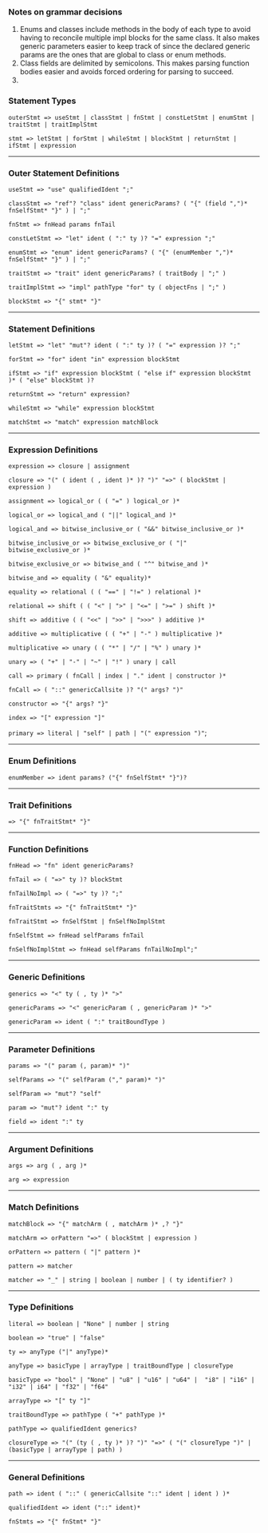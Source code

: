 ### Notes on grammar decisions
1. Enums and classes include methods in the body of each type to avoid having to reconcile multiple impl blocks for the same class. It also makes generic parameters easier to keep track of since the declared generic params are the ones that are global to class or enum methods.
2. Class fields are delimited by semicolons. This makes parsing function bodies easier and avoids forced ordering for parsing to succeed.
3. 

### Statement Types

`outerStmt => useStmt | classStmt | fnStmt | constLetStmt | enumStmt | traitStmt | traitImplStmt`

`stmt => letStmt | forStmt | whileStmt | blockStmt | returnStmt | ifStmt | expression`

_________________________________
### Outer Statement Definitions

`useStmt => "use" qualifiedIdent ";"`

`classStmt => "ref"? "class" ident genericParams? ( "{" (field ",")* fnSelfStmt* "}" ) | ";"`

`fnStmt => fnHead params fnTail`

`constLetStmt => "let" ident ( ":" ty )? "=" expression ";"`

`enumStmt => "enum" ident genericParams? ( "{" (enumMember ",")* fnSelfStmt* "}" ) | ";"`

`traitStmt => "trait" ident genericParams? ( traitBody | ";" )`

`traitImplStmt => "impl" pathType "for" ty ( objectFns | ";" )`

`blockStmt => "{" stmt* "}"`

_________________________________
### Statement Definitions
`letStmt => "let" "mut"? ident ( ":" ty )? ( "=" expression )? ";"`

`forStmt => "for" ident "in" expression blockStmt`

`ifStmt => "if" expression blockStmt ( "else if" expression blockStmt )* ( "else" blockStmt )?`

`returnStmt => "return" expression?`

`whileStmt => "while" expression blockStmt`

`matchStmt => "match" expression matchBlock`

_________________________________
### Expression Definitions

`expression => closure | assignment`

`closure => "(" ( ident ( , ident )* )? ")" "=>" ( blockStmt | expression )`

`assignment => logical_or ( ( "=" ) logical_or )*`

`logical_or => logical_and ( "||" logical_and )*`

`logical_and => bitwise_inclusive_or ( "&&" bitwise_inclusive_or )*`

`bitwise_inclusive_or => bitwise_exclusive_or ( "|" bitwise_exclusive_or )*`

`bitwise_exclusive_or => bitwise_and ( "^" bitwise_and )*`

`bitwise_and => equality ( "&" equality)*`

`equality => relational ( ( "==" | "!=" ) relational )*`

`relational => shift ( ( "<" | ">" | "<=" | ">=" ) shift )*`

`shift => additive ( ( "<<" | ">>" | ">>>" ) additive )*`

`additive => multiplicative ( ( "+" | "-" ) multiplicative )*`

`multiplicative => unary ( ( "*" | "/" | "%" ) unary )*`

`unary => ( "+" | "-" | "~" | "!" ) unary | call`

`call => primary ( fnCall | index | "." ident | constructor )*`

`fnCall => ( "::" genericCallsite )? "(" args? ")"`

`constructor => "{" args? "}" `

`index => "[" expression "]"`

`primary => literal | "self" | path | "(" expression ")"`;

_________________________________
### Enum Definitions

`enumMember => ident params? ("{" fnSelfStmt* "}")?`

_________________________________
### Trait Definitions

`=> "{" fnTraitStmt* "}"`

_________________________________
### Function Definitions
`fnHead => "fn" ident genericParams?`

`fnTail => ( "=>" ty )? blockStmt`

`fnTailNoImpl => ( "=>" ty )? ";"`

`fnTraitStmts => "{" fnTraitStmt* "}"` 

`fnTraitStmt => fnSelfStmt | fnSelfNoImplStmt`

`fnSelfStmt => fnHead selfParams fnTail` 

`fnSelfNoImplStmt => fnHead selfParams fnTailNoImpl";"`

_________________________________
### Generic Definitions

`generics => "<" ty ( , ty )* ">"`

`genericParams => "<" genericParam ( , genericParam )* ">"`

`genericParam => ident ( ":" traitBoundType )`

_________________________________
### Parameter Definitions

`params => "(" param (, param)* ")"`

`selfParams => "(" selfParam ("," param)* ")"`

`selfParam => "mut"? "self"`

`param => "mut"? ident ":" ty`

`field => ident ":" ty`

_________________________________
### Argument Definitions

`args => arg ( , arg )*`

`arg => expression`

_________________________________
### Match Definitions

`matchBlock => "{" matchArm ( , matchArm )* ,? "}"`

`matchArm => orPattern "=>" ( blockStmt | expression )`

`orPattern => pattern ( "|" pattern )*`

`pattern => matcher`

`matcher => "_" | string | boolean | number | ( ty identifier? ) `

_________________________________
### Type Definitions

`literal => boolean | "None" | number | string`

`boolean => "true" | "false"`

`ty => anyType ("|" anyType)*`

`anyType => basicType | arrayType | traitBoundType | closureType`

`basicType => "bool" | "None" | "u8" | "u16" | "u64" | 
              "i8" | "i16" | "i32" | i64" | "f32" | "f64"`

`arrayType => "[" ty "]"`

`traitBoundType => pathType ( "+" pathType )*`

`pathType => qualifiedIdent generics?`

`closureType => "(" (ty ( , ty )* )? ")" "=>" ( "(" closureType ")" | (basicType | arrayType | path) )`


_________________________________
### General Definitions

`path => ident ( "::" ( genericCallsite "::" ident | ident ) )*`

`qualifiedIdent => ident ("::" ident)*`

`fnStmts => "{" fnStmt* "}"`









